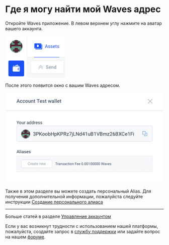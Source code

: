 # Где я могу найти мой Waves адрес

Откройте Waves приложение. В левом верхнем углу нажмите на аватар вашего аккаунта.

![](/_assets/waves_address_01.png)

После этого появится окно с вашим Waves адресом.

![](/_assets/waves_address_02.png)

Также в этом разделе вы можете создать персональный Alias. Для получения дополнительной информации, пожалуйста следуйте инструкции [Создание персонального алиаса](/waves-client/account-management/creating-an-alias.md)

___

Больше статей в разделе [Управление аккаунтом](/waves-client/account-management.md)

Если у вас возникнут трудности с использованием нашей платформы, пожалуйста, создайте запрос в [службу поддержки](https://support.wavesplatform.com/) или задайте вопрос на нашем [форуме](https://forum.wavesplatform.com/).
